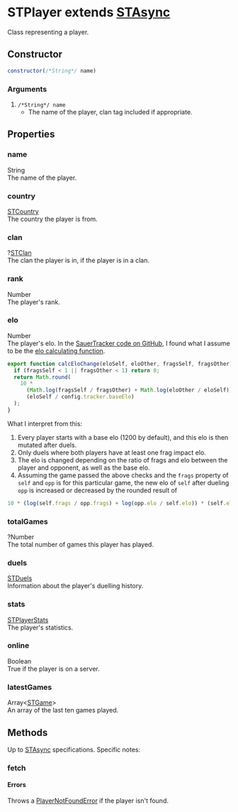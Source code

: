 # STPlayer extends [STAsync](async.md)
Class representing a player.

## Constructor
```js
constructor(/*String*/ name)
```
### Arguments
1. `/*String*/ name`
	* The name of the player, clan tag included if appropriate.

## Properties
### name
String<br/>
The name of the player.
### country
[STCountry](../struct/country.md)<br/>
The country the player is from.
### clan
?[STClan](clan.md)<br/>
The clan the player is in, if the player is in a clan.
### rank
Number<br/>
The player's rank.
### elo
Number<br/>
The player's elo. In the [SauerTracker code on GitHub](https://github.com/AngrySnout/SauerTracker), I found what I assume to be the [elo calculating function](https://github.com/AngrySnout/SauerTracker/blob/e20132fb6cacbf6d680f068d7e92d83382b3c32f/src/tracker/game.js#L104).
```js
export function calcEloChange(eloSelf, eloOther, fragsSelf, fragsOther) {
  if (fragsSelf < 1 || fragsOther < 1) return 0;
  return Math.round(
    10 *
      (Math.log(fragsSelf / fragsOther) + Math.log(eloOther / eloSelf)) *
      (eloSelf / config.tracker.baseElo)
  );
}
```
What I interpret from this:
1. Every player starts with a base elo (1200 by default), and this elo is then mutated after duels.
2. Only duels where both players have at least one frag impact elo.
3. The elo is changed depending on the ratio of frags and elo between the player and opponent, as well as the base elo.
4. Assuming the game passed the above checks and the `frags` property of `self` and `opp` is for this particular game, the new elo of `self` after dueling `opp` is increased or decreased by the rounded result of
```js
10 * (log(self.frags / opp.frags) + log(opp.elo / self.elo)) * (self.elo / baseElo)
```
### totalGames
?Number<br/>
The total number of games this player has played.
### duels
[STDuels](../struct/duels.md)<br/>
Information about the player's duelling history.
### stats
[STPlayerStats](../struct/playerstats.md)<br/>
The player's statistics.
### online
Boolean<br/>
True if the player is on a server.
### latestGames
Array<[STGame](game.md)><br/>
An array of the last ten games played.

## Methods
Up to [STAsync](async.md) specifications. Specific notes:
### fetch
#### Errors
Throws a [PlayerNotFoundError](../utils/errors/playernotfounderror.md) if the player isn't found.
